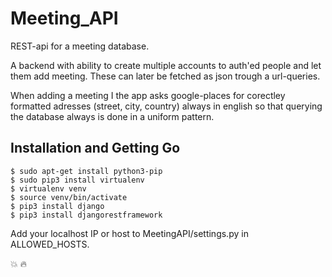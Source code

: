 # Meeting_API

REST-api for a meeting database.

A backend with ability to create multiple accounts to auth'ed people and let them add meeting. These can later be fetched as json trough a url-queries.

When adding a meeting I the app asks google-places for corectley formatted adresses (street, city, country) always in english so that querying the database always is done in a uniform pattern.

## Installation and Getting Go

```
$ sudo apt-get install python3-pip
$ sudo pip3 install virtualenv
$ virtualenv venv
$ source venv/bin/activate
$ pip3 install django
$ pip3 install djangorestframework
```

Add your localhost IP or host to MeetingAPI/settings.py in ALLOWED_HOSTS.

💥 🔥
